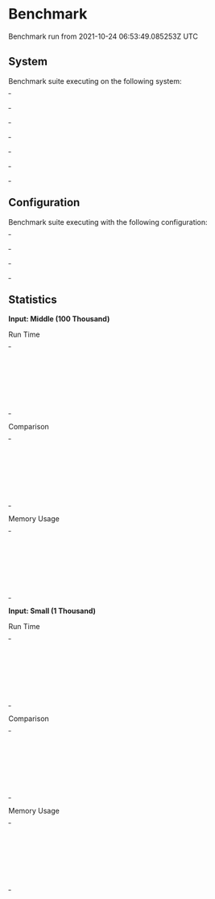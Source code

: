 # Benchmark

Benchmark run from 2021-10-24 06:53:49.085253Z UTC

## System

Benchmark suite executing on the following system:

<table style="width: 1%">
  <tr>
    <th style="width: 1%; white-space: nowrap">Operating System</th>
    <td>macOS</td>
  </tr><tr>
    <th style="white-space: nowrap">CPU Information</th>
    <td style="white-space: nowrap">Apple M1</td>
  </tr><tr>
    <th style="white-space: nowrap">Number of Available Cores</th>
    <td style="white-space: nowrap">8</td>
  </tr><tr>
    <th style="white-space: nowrap">Available Memory</th>
    <td style="white-space: nowrap">16 GB</td>
  </tr><tr>
    <th style="white-space: nowrap">Elixir Version</th>
    <td style="white-space: nowrap">1.12.2</td>
  </tr><tr>
    <th style="white-space: nowrap">Erlang Version</th>
    <td style="white-space: nowrap">24.1</td>
  </tr>
</table>

## Configuration

Benchmark suite executing with the following configuration:

<table style="width: 1%">
  <tr>
    <th style="width: 1%">:time</th>
    <td style="white-space: nowrap">5 s</td>
  </tr><tr>
    <th>:parallel</th>
    <td style="white-space: nowrap">4</td>
  </tr><tr>
    <th>:warmup</th>
    <td style="white-space: nowrap">2 s</td>
  </tr>
</table>

## Statistics




__Input: Middle (100 Thousand)__

Run Time

<table style="width: 1%">
  <tr>
    <th>Name</th>
    <th style="text-align: right">IPS</th>
    <th style="text-align: right">Average</th>
    <th style="text-align: right">Devitation</th>
    <th style="text-align: right">Median</th>
    <th style="text-align: right">99th&nbsp;%</th>
  </tr>

  <tr>
    <td style="white-space: nowrap">MapSet.equal? when the sets are equal</td>
    <td style="white-space: nowrap; text-align: right">18.25 M</td>
    <td style="white-space: nowrap; text-align: right">54.80 ns</td>
    <td style="white-space: nowrap; text-align: right">&plusmn;1902.76%</td>
    <td style="white-space: nowrap; text-align: right">0 ns</td>
    <td style="white-space: nowrap; text-align: right">1000 ns</td>
  </tr>

  <tr>
    <td style="white-space: nowrap">MapSet.equal? when the sets are not equal</td>
    <td style="white-space: nowrap; text-align: right">13.50 M</td>
    <td style="white-space: nowrap; text-align: right">74.10 ns</td>
    <td style="white-space: nowrap; text-align: right">&plusmn;3674.14%</td>
    <td style="white-space: nowrap; text-align: right">0 ns</td>
    <td style="white-space: nowrap; text-align: right">1000 ns</td>
  </tr>

  <tr>
    <td style="white-space: nowrap">IntSet.equal? when the sets are not equal</td>
    <td style="white-space: nowrap; text-align: right">1.56 M</td>
    <td style="white-space: nowrap; text-align: right">639.16 ns</td>
    <td style="white-space: nowrap; text-align: right">&plusmn;2791.80%</td>
    <td style="white-space: nowrap; text-align: right">1000 ns</td>
    <td style="white-space: nowrap; text-align: right">1000 ns</td>
  </tr>

  <tr>
    <td style="white-space: nowrap">IntSet.equal? when the sets are equal</td>
    <td style="white-space: nowrap; text-align: right">0.0281 M</td>
    <td style="white-space: nowrap; text-align: right">35633.11 ns</td>
    <td style="white-space: nowrap; text-align: right">&plusmn;9.74%</td>
    <td style="white-space: nowrap; text-align: right">36000 ns</td>
    <td style="white-space: nowrap; text-align: right">37000 ns</td>
  </tr>

</table>


Comparison

<table style="width: 1%">
  <tr>
    <th>Name</th>
    <th style="text-align: right">IPS</th>
    <th style="text-align: right">Slower</th>
  <tr>
    <td style="white-space: nowrap">MapSet.equal? when the sets are equal</td>
    <td style="white-space: nowrap;text-align: right">18.25 M</td>
    <td>&nbsp;</td>
  </tr>

  <tr>
    <td style="white-space: nowrap">MapSet.equal? when the sets are not equal</td>
    <td style="white-space: nowrap; text-align: right">13.50 M</td>
    <td style="white-space: nowrap; text-align: right">1.35x</td>
  </tr>

  <tr>
    <td style="white-space: nowrap">IntSet.equal? when the sets are not equal</td>
    <td style="white-space: nowrap; text-align: right">1.56 M</td>
    <td style="white-space: nowrap; text-align: right">11.66x</td>
  </tr>

  <tr>
    <td style="white-space: nowrap">IntSet.equal? when the sets are equal</td>
    <td style="white-space: nowrap; text-align: right">0.0281 M</td>
    <td style="white-space: nowrap; text-align: right">650.29x</td>
  </tr>

</table>



Memory Usage

<table style="width: 1%">
  <tr>
    <th>Name</th>
    <th style="text-align: right">Memory</th>
    <th style="text-align: right">Factor</th>
  </tr>
  <tr>
    <td style="white-space: nowrap">MapSet.equal? when the sets are equal</td>
    <td style="white-space: nowrap">0 KB</td>
    <td>&nbsp;</td>
  </tr>
    <tr>
    <td style="white-space: nowrap">MapSet.equal? when the sets are not equal</td>
    <td style="white-space: nowrap">0 KB</td>
    <td>1.0x</td>
  </tr>
    <tr>
    <td style="white-space: nowrap">IntSet.equal? when the sets are not equal</td>
    <td style="white-space: nowrap">1.55 KB</td>
    <td>&mdash;</td>
  </tr>
    <tr>
    <td style="white-space: nowrap">IntSet.equal? when the sets are equal</td>
    <td style="white-space: nowrap">110.09 KB</td>
    <td>&mdash;</td>
  </tr>
</table>



__Input: Small (1 Thousand)__

Run Time

<table style="width: 1%">
  <tr>
    <th>Name</th>
    <th style="text-align: right">IPS</th>
    <th style="text-align: right">Average</th>
    <th style="text-align: right">Devitation</th>
    <th style="text-align: right">Median</th>
    <th style="text-align: right">99th&nbsp;%</th>
  </tr>

  <tr>
    <td style="white-space: nowrap">MapSet.equal? when the sets are not equal</td>
    <td style="white-space: nowrap; text-align: right">15.45 M</td>
    <td style="white-space: nowrap; text-align: right">64.72 ns</td>
    <td style="white-space: nowrap; text-align: right">&plusmn;1296.29%</td>
    <td style="white-space: nowrap; text-align: right">0 ns</td>
    <td style="white-space: nowrap; text-align: right">1000 ns</td>
  </tr>

  <tr>
    <td style="white-space: nowrap">MapSet.equal? when the sets are equal</td>
    <td style="white-space: nowrap; text-align: right">14.03 M</td>
    <td style="white-space: nowrap; text-align: right">71.29 ns</td>
    <td style="white-space: nowrap; text-align: right">&plusmn;1823.42%</td>
    <td style="white-space: nowrap; text-align: right">0 ns</td>
    <td style="white-space: nowrap; text-align: right">1000 ns</td>
  </tr>

  <tr>
    <td style="white-space: nowrap">IntSet.equal? when the sets are equal</td>
    <td style="white-space: nowrap; text-align: right">1.33 M</td>
    <td style="white-space: nowrap; text-align: right">753.82 ns</td>
    <td style="white-space: nowrap; text-align: right">&plusmn;2733.87%</td>
    <td style="white-space: nowrap; text-align: right">1000 ns</td>
    <td style="white-space: nowrap; text-align: right">1000 ns</td>
  </tr>

  <tr>
    <td style="white-space: nowrap">IntSet.equal? when the sets are not equal</td>
    <td style="white-space: nowrap; text-align: right">1.15 M</td>
    <td style="white-space: nowrap; text-align: right">866.15 ns</td>
    <td style="white-space: nowrap; text-align: right">&plusmn;1768.54%</td>
    <td style="white-space: nowrap; text-align: right">1000 ns</td>
    <td style="white-space: nowrap; text-align: right">2000 ns</td>
  </tr>

</table>


Comparison

<table style="width: 1%">
  <tr>
    <th>Name</th>
    <th style="text-align: right">IPS</th>
    <th style="text-align: right">Slower</th>
  <tr>
    <td style="white-space: nowrap">MapSet.equal? when the sets are not equal</td>
    <td style="white-space: nowrap;text-align: right">15.45 M</td>
    <td>&nbsp;</td>
  </tr>

  <tr>
    <td style="white-space: nowrap">MapSet.equal? when the sets are equal</td>
    <td style="white-space: nowrap; text-align: right">14.03 M</td>
    <td style="white-space: nowrap; text-align: right">1.1x</td>
  </tr>

  <tr>
    <td style="white-space: nowrap">IntSet.equal? when the sets are equal</td>
    <td style="white-space: nowrap; text-align: right">1.33 M</td>
    <td style="white-space: nowrap; text-align: right">11.65x</td>
  </tr>

  <tr>
    <td style="white-space: nowrap">IntSet.equal? when the sets are not equal</td>
    <td style="white-space: nowrap; text-align: right">1.15 M</td>
    <td style="white-space: nowrap; text-align: right">13.38x</td>
  </tr>

</table>



Memory Usage

<table style="width: 1%">
  <tr>
    <th>Name</th>
    <th style="text-align: right">Memory</th>
    <th style="text-align: right">Factor</th>
  </tr>
  <tr>
    <td style="white-space: nowrap">MapSet.equal? when the sets are not equal</td>
    <td style="white-space: nowrap">0 KB</td>
    <td>&nbsp;</td>
  </tr>
    <tr>
    <td style="white-space: nowrap">MapSet.equal? when the sets are equal</td>
    <td style="white-space: nowrap">0 KB</td>
    <td>1.0x</td>
  </tr>
    <tr>
    <td style="white-space: nowrap">IntSet.equal? when the sets are equal</td>
    <td style="white-space: nowrap">1.50 KB</td>
    <td>&mdash;</td>
  </tr>
    <tr>
    <td style="white-space: nowrap">IntSet.equal? when the sets are not equal</td>
    <td style="white-space: nowrap">2.37 KB</td>
    <td>&mdash;</td>
  </tr>
</table>



